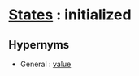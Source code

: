# [States][1] : initialized

## Hypernyms

  - General : [value](/The_Basics/General/value.md)

[1]: README.md
